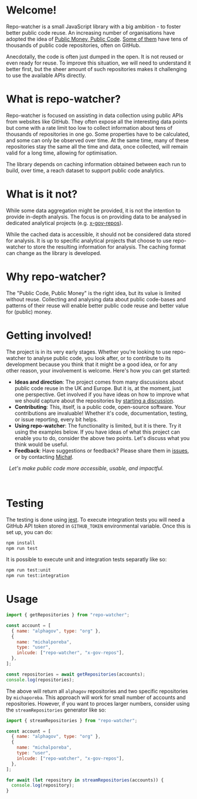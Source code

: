# Welcome!

Repo-watcher is a small JavaScript library with a big ambition - to foster better public code reuse.
An increasing number of organisations have adopted the idea of [Public Money, Public Code](https://publiccode.eu/en/).
[Some of them](https://government.github.com) have tens of thousands of public code repositories, often on GitHub.

Anecdotally, the code is often just dumped in the open.
It is not reused or even ready for reuse.
To improve this situation, we will need to understand it better first, but the sheer amount of such repositories makes it challenging to use the available APIs directly.

# What is repo-watcher?

Repo-watcher is focused on assisting in data collection using public APIs from websites like GitHub.
They often expose all the interesting data points but come with a rate limit too low to collect information about tens of thousands of repositories in one go.
Some properties have to be calculated, and some can only be observed over time.
At the same time, many of these repositories stay the same all the time and data, once collected, will remain valid for a long time, allowing for optimisation.

The library depends on caching information obtained between each run to build, over time, a reach dataset to support public code analytics.

# What is it not?

While some data aggregation might be provided, it is not the intention to provide in-depth analysis.
The focus is on providing data to be analysed in dedicated analytical projects (e.g. [x-gov-repos](https://github.com/michalporeba/x-gov-repos)).

While the cached data is accessible, it should not be considered data stored for analysis. It is up to specific analytical projects that choose to use repo-watcher to store the resulting information for analysis. The caching format can change as the library is developed.

# Why repo-watcher?

The "Public Code, Public Money" is the right idea, but its value is limited without reuse.
Collecting and analysing data about public code-bases and patterns of their reuse will enable better public code reuse and better value for (public) money.

# Getting involved!

The project is in its very early stages.
Whether you're looking to use repo-watcher to analyse public code, you look after,
or to contribute to its development because you think that it might be a good idea, or for any other reason,
your involvement is welcome. Here's how you can get started:

- **Ideas and direction**: The project comes from many discussions about public code reuse in the UK and Europe.
  But it is, at the moment, just one perspective.
  Get involved if you have ideas on how to improve what we should capture about the repositories by [starting a discussion](https://github.com/michalporeba/repo-watcher/issues).
- **Contributing**: This, itself, is a public code, open-source software.
  Your contributions are invaluable! Whether it's code, documentation, testing, or issue reporting, every bit helps.
- **Using repo-watcher**: The functionality is limited, but it is there.
  Try it using the examples below.
  If you have ideas of what this project can enable you to do, consider the above two points. Let's discuss what you think would be useful.
- **Feedback**: Have suggestions or feedback?
  Please share them in [issues](https://github.com/michalporeba/repo-watcher/issues), or by contacting [Michał](https://github.com/michalporeba).

&nbsp;
_Let's make public code more accessible, usable, and impactful._

&nbsp;

# Testing

The testing is done using [jest](https://jestjs.io/).
To execute integration tests you will need a GitHub API token stored in `GITHUB_TOKEN` environmental variable. Once this is set up, you can do:

```bash
npm install
npm run test
```

It is possible to execute unit and integration tests separatly like so:

```bash
npm run test:unit
npm run test:integration
```

# Usage

```javascript
import { getRepositories } from "repo-watcher";

const account = [
  { name: "alphagov", type: "org" },
  {
    name: "michalporeba",
    type: "user",
    inlcude: ["repo-watcher", "x-gov-repos"],
  },
];

const repositories = await getRepositories(accounts);
console.log(repositories);
```

The above will return all `alphagov` repositories and two specific repositories by `michaporeba`. This approach will work for small number of accounts and repositories.
However, if you want to proces larger numbers, consider using the `streamRepositories` generator like so:

```javascript
import { streamRepositories } from "repo-watcher";

const account = [
  { name: "alphagov", type: "org" },
  {
    name: "michalporeba",
    type: "user",
    inlcude: ["repo-watcher", "x-gov-repos"],
  },
];

for await (let repository in streamRepositories(accounts)) {
  console.log(repository);
}
```
